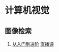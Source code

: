 # 计算机视觉
## 图像检索

1. [从入门到进阶](https://mp.weixin.qq.com/s/jv6PvFHsweK_rFOuz-p-mg)
    [直播课](https://tianchi.aliyun.com/course/live?liveId=41153)


